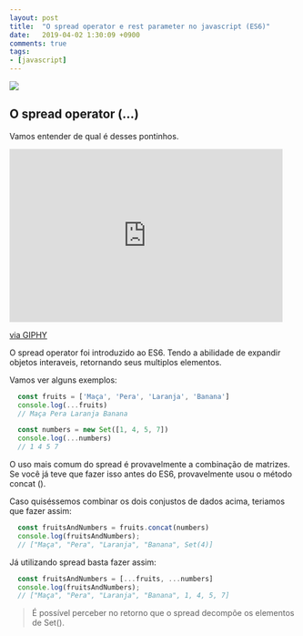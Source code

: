 ```yaml
---
layout: post
title:  "O spread operator e rest parameter no javascript (ES6)"
date:   2019-04-02 1:30:09 +0900
comments: true
tags:
- [javascript]
---
```


<img src="{{ site.baseurl }}/img/js-spread-rest-bg.png">

## O spread operator (...)

Vamos entender de qual é desses pontinhos.

<iframe src="https://giphy.com/embed/3o6fJ66RKYXJbkQ1RC" width="480" height="304" frameBorder="0" class="giphy-embed" allowFullScreen></iframe><p><a href="https://giphy.com/gifs/hello-hi-dots-3o6fJ66RKYXJbkQ1RC">via GIPHY</a></p>

O spread operator foi introduzido ao ES6.
Tendo a abilidade de expandir objetos interaveis, retornando seus multiplos elementos.

Vamos ver alguns exemplos:

```javascript
  const fruits = ['Maça', 'Pera', 'Laranja', 'Banana']
  console.log(...fruits)
  // Maça Pera Laranja Banana
```

```javascript
  const numbers = new Set([1, 4, 5, 7])
  console.log(...numbers)
  // 1 4 5 7
```

O uso mais comum do spread é provavelmente a combinação de matrizes. Se você já teve que fazer isso antes do ES6, provavelmente usou o método concat ().

Caso quiséssemos combinar os dois conjustos de dados acima, teriamos que fazer assim:

```javascript
  const fruitsAndNumbers = fruits.concat(numbers)
  console.log(fruitsAndNumbers);
  // ["Maça", "Pera", "Laranja", "Banana", Set(4)]
```

Já utilizando spread basta fazer assim:

```javascript
  const fruitsAndNumbers = [...fruits, ...numbers]
  console.log(fruitsAndNumbers);
  // ["Maça", "Pera", "Laranja", "Banana", 1, 4, 5, 7]
```

> É possível perceber no retorno que o spread decompõe os elementos de Set().
